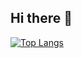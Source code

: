 ## Hi there 👋
[![Top Langs](https://github-readme-stats.vercel.app/api/top-langs/?username=SouthernPenguin)](https://github.com/anuraghazra/github-readme-stats)
